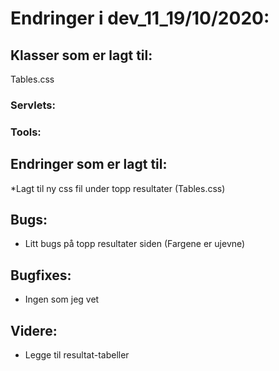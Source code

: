 # Endringer i dev_11_19/10/2020:

## Klasser som er lagt til:
Tables.css
### Servlets:

### Tools:


## Endringer som er lagt til:
*Lagt til ny css fil under topp resultater (Tables.css)



## Bugs:
- Litt bugs på topp resultater siden (Fargene er ujevne)


## Bugfixes:
- Ingen som jeg vet

## Videre:
- Legge til resultat-tabeller







